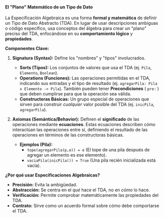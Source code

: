 #### El "Plano" Matemático de un Tipo de Dato

La Especificación Algebraica es una forma **formal y matemática** de definir un Tipo de Dato Abstracto (TDA). En lugar de usar descripciones ambiguas o código específico, usa conceptos del álgebra para crear un "plano" preciso del TDA, enfocándose en su **comportamiento lógico** y **propiedades**.

**Componentes Clave:**

1.  **Signatura (Syntax):** Define los "nombres" y "tipos" involucrados.
    *   **Sorts (Tipos):** Los conjuntos de valores que usa el TDA (ej. `Pila`, `Elemento`, `Boolean`).
    *   **Operations (Funciones):** Las operaciones permitidas en el TDA, indicando sus entradas y el tipo de resultado (ej. `agregarPila: Pila x Elemento -> Pila`). También pueden tener **Precondiciones** ( `pre:` ) que deben cumplirse para que la operación sea válida.
    *   **Constructoras Básicas:** Un grupo especial de operaciones que sirven para construir *cualquier* valor posible del TDA (ej. `inicPila`, `agregarPila`).

2.  **Axiomas (Semántica/Behavior):** Definen el **significado** de las operaciones mediante **ecuaciones**. Estas ecuaciones describen cómo interactúan las operaciones entre sí, definiendo el resultado de las operaciones en términos de las constructoras básicas.
    *   **Ejemplos (Pila):**
        *   `tope(agregarPila(p,e)) = e` (El tope de una pila después de agregar un elemento es ese elemento).
        *   `vaciaPila(inicPila()) = True` (Una pila recién inicializada está vacía).

**¿Por qué usar Especificaciones Algebraicas?**

*   **Precisión:** Evita la ambigüedad.
*   **Abstracción:** Se centra en el *qué* hace el TDA, no en *cómo* lo hace.
*   **Verificación:** Permite comprobar matemáticamente las propiedades del TDA.
*   **Contrato:** Sirve como un acuerdo formal sobre cómo debe comportarse el TDA.

